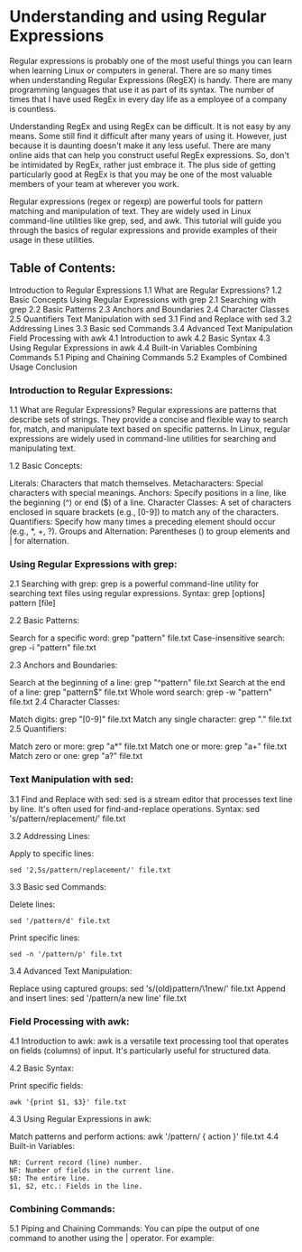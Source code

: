 # Understanding and using Regular Expressions

Regular expressions is probably one of the most useful things you can learn when learning Linux or computers in general. There are so many times when understanding Regular Expressions (RegEX) is handy. There are many programming languages that use it as part of its syntax. The number of times that I have used RegEx in every day life as a employee of a company is countless.

Understanding RegEx and using RegEx can be difficult. It is not easy by any means. Some still find it difficult after many years of using it. However, just because it is daunting doesn't make it any less useful. There are many online aids that can help you construct useful RegEx expressions. So, don't be intimidated by RegEx, rather just embrace it. The plus side of getting particularly good at RegEx is that you may be one of the most valuable members of your team at wherever you work.

Regular expressions (regex or regexp) are powerful tools for pattern matching and manipulation of text. They are widely used in Linux command-line utilities like grep, sed, and awk. This tutorial will guide you through the basics of regular expressions and provide examples of their usage in these utilities.

## Table of Contents:

Introduction to Regular Expressions
1.1 What are Regular Expressions?
1.2 Basic Concepts
Using Regular Expressions with grep
2.1 Searching with grep
2.2 Basic Patterns
2.3 Anchors and Boundaries
2.4 Character Classes
2.5 Quantifiers
Text Manipulation with sed
3.1 Find and Replace with sed
3.2 Addressing Lines
3.3 Basic sed Commands
3.4 Advanced Text Manipulation
Field Processing with awk
4.1 Introduction to awk
4.2 Basic Syntax
4.3 Using Regular Expressions in awk
4.4 Built-in Variables
Combining Commands
5.1 Piping and Chaining Commands
5.2 Examples of Combined Usage
Conclusion


### Introduction to Regular Expressions:
1.1 What are Regular Expressions?
Regular expressions are patterns that describe sets of strings. They provide a concise and flexible way to search for, match, and manipulate text based on specific patterns. In Linux, regular expressions are widely used in command-line utilities for searching and manipulating text.

1.2 Basic Concepts:

Literals: Characters that match themselves.
Metacharacters: Special characters with special meanings.
Anchors: Specify positions in a line, like the beginning (^) or end ($) of a line.
Character Classes: A set of characters enclosed in square brackets (e.g., [0-9]) to match any of the characters.
Quantifiers: Specify how many times a preceding element should occur (e.g., *, +, ?).
Groups and Alternation: Parentheses () to group elements and | for alternation.

### Using Regular Expressions with grep:
2.1 Searching with grep:
grep is a powerful command-line utility for searching text files using regular expressions. Syntax: grep [options] pattern [file]

2.2 Basic Patterns:

Search for a specific word: grep "pattern" file.txt
Case-insensitive search: grep -i "pattern" file.txt

2.3 Anchors and Boundaries:

Search at the beginning of a line: grep "^pattern" file.txt
Search at the end of a line: grep "pattern$" file.txt
Whole word search: grep -w "pattern" file.txt
2.4 Character Classes:

Match digits: grep "[0-9]" file.txt
Match any single character: grep "." file.txt
2.5 Quantifiers:

Match zero or more: grep "a*" file.txt
Match one or more: grep "a+" file.txt
Match zero or one: grep "a?" file.txt

### Text Manipulation with sed:
3.1 Find and Replace with sed:
sed is a stream editor that processes text line by line. It's often used for find-and-replace operations. Syntax: sed 's/pattern/replacement/' file.txt

3.2 Addressing Lines:

Apply to specific lines: 

```
sed '2,5s/pattern/replacement/' file.txt

```
3.3 Basic sed Commands:

Delete lines: 

```
sed '/pattern/d' file.txt

```
Print specific lines: 

```
sed -n '/pattern/p' file.txt
```
3.4 Advanced Text Manipulation:

Replace using captured groups: sed 's/\(old\)pattern/\1new/' file.txt
Append and insert lines: sed '/pattern/a new line' file.txt

### Field Processing with awk:
4.1 Introduction to awk:
awk is a versatile text processing tool that operates on fields (columns) of input. It's particularly useful for structured data.

4.2 Basic Syntax:

Print specific fields: 
```
awk '{print $1, $3}' file.txt

```

4.3 Using Regular Expressions in awk:

Match patterns and perform actions: awk '/pattern/ { action }' file.txt
4.4 Built-in Variables:

```
NR: Current record (line) number.
NF: Number of fields in the current line.
$0: The entire line.
$1, $2, etc.: Fields in the line.

```



### Combining Commands:

5.1 Piping and Chaining Commands:
You can pipe the output of one command to another using the | operator. For example: